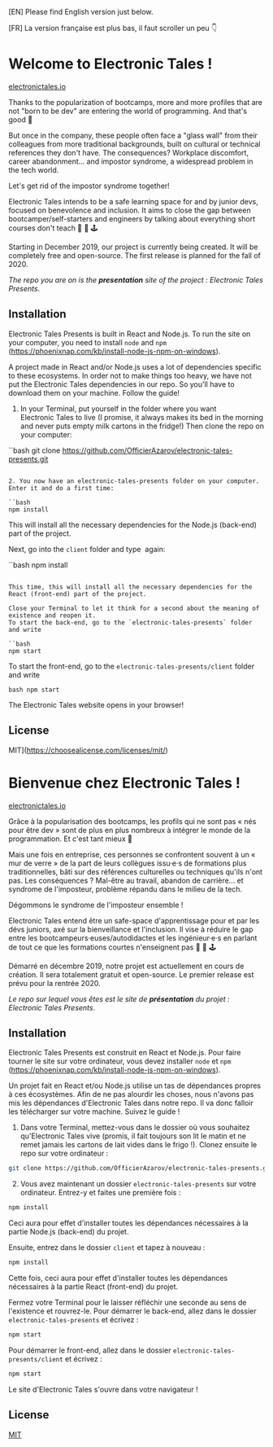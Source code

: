[EN] Please find English version just below.

[FR] La version française est plus bas, il faut scroller un peu 👇

# Welcome to Electronic&nbsp;Tales !

[electronictales.io](https://www.electronictales.io)

Thanks to the popularization of bootcamps, more and more profiles that are not "born to be dev" are entering the world of programming. And that's good 👏

But once in the company, these people often face a "glass wall" from their colleagues from more traditional backgrounds, built on cultural or technical references they don't have. The consequences? Workplace discomfort, career abandonment... and impostor syndrome, a widespread problem in the tech world.

Let's get rid of the impostor syndrome together!

Electronic&nbsp;Tales intends to be a safe learning space for and by junior devs, focused on benevolence and inclusion. It aims to close the gap between bootcamper/self-starters and engineers by talking about everything short courses don't teach 💾 🔋 🕹️

Starting in December 2019, our project is currently being created. It will be completely free and open-source. The first release is planned for the fall of 2020.

_The repo you are on is the **presentation** site of the project : Electronic&nbsp;Tales Presents_.

## Installation

Electronic&nbsp;Tales Presents is built in React and Node.js. To run the site on your computer, you need to install `node` and `npm` (https://phoenixnap.com/kb/install-node-js-npm-on-windows).

A project made in React and/or Node.js uses a lot of dependencies specific to these ecosystems. In order not to make things too heavy, we have not put the Electronic&nbsp;Tales dependencies in our repo. So you'll have to download them on your machine. Follow the guide!

1. In your Terminal, put yourself in the folder where you want Electronic&nbsp;Tales to live (I promise, it always makes its bed in the morning and never puts empty milk cartons in the fridge!) Then clone the repo on your computer:

``bash
git clone https://github.com/OfficierAzarov/electronic-tales-presents.git
```

2. You now have an electronic-tales-presents folder on your computer. Enter it and do a first time:

``bash
npm install
```

This will install all the necessary dependencies for the Node.js (back-end) part of the project.

Next, go into the `client` folder and type&nbsp; again:

``bash
npm install
```

This time, this will install all the necessary dependencies for the React (front-end) part of the project.

Close your Terminal to let it think for a second about the meaning of existence and reopen it.
To start the back-end, go to the `electronic-tales-presents` folder and write

``bash
npm start
```

To start the front-end, go to the `electronic-tales-presents/client` folder and write

``bash
npm start
``

The Electronic&nbsp;Tales website opens in your browser!

## License

MIT](https://choosealicense.com/licenses/mit/)


# Bienvenue chez Electronic&nbsp;Tales !

[electronictales.io](https://www.electronictales.io)

Grâce à la popularisation des bootcamps, les profils qui ne sont pas « nés pour être dev » sont de plus en plus nombreux à intégrer le monde de la programmation. Et c'est tant mieux 👏

Mais une fois en entreprise, ces personnes se confrontent souvent à un « mur de verre » de la part de leurs collègues issu·e·s de formations plus traditionnelles, bâti sur des références culturelles ou techniques qu'ils n'ont pas. Les conséquences ? Mal-être au travail, abandon de carrière... et syndrome de l'imposteur, problème répandu dans le milieu de la tech.

Dégommons le syndrome de l'imposteur ensemble !

Electronic&nbsp;Tales entend être un safe-space d'apprentissage pour et par les dévs juniors, axé sur la bienveillance et l'inclusion. Il vise à réduire le gap entre les bootcampeurs·euses/autodidactes et les ingénieur·e·s en parlant de tout ce que les formations courtes n'enseignent pas 💾 🔋 🕹️

Démarré en décembre 2019, notre projet est actuellement en cours de création. Il sera totalement gratuit et open-source. Le premier release est prévu pour la rentrée 2020.

_Le repo sur lequel vous êtes est le site de **présentation** du projet : Electronic&nbsp;Tales Presents_.

## Installation

Electronic&nbsp;Tales Presents est construit en React et Node.js. Pour faire tourner le site sur votre ordinateur, vous devez installer `node` et `npm` (https://phoenixnap.com/kb/install-node-js-npm-on-windows).

Un projet fait en React et/ou Node.js utilise un tas de dépendances propres à ces écosystèmes. Afin de ne pas alourdir les choses, nous n'avons pas mis les dépendances d'Electronic&nbsp;Tales dans notre repo. Il va donc falloir les télécharger sur votre machine. Suivez le guide&nbsp;!

1. Dans votre Terminal, mettez-vous dans le dossier où vous souhaitez qu'Electronic&nbsp;Tales vive (promis, il fait toujours son lit le matin et ne remet jamais les cartons de lait vides dans le frigo !). Clonez ensuite le repo sur votre ordinateur :

```bash
git clone https://github.com/OfficierAzarov/electronic-tales-presents.git
```

2. Vous avez maintenant un dossier `electronic-tales-presents` sur votre ordinateur. Entrez-y et faites une première fois&nbsp;:

```bash
npm install
```

Ceci aura pour effet d'installer toutes les dépendances nécessaires à la partie Node.js (back-end) du projet.

Ensuite, entrez dans le dossier `client` et tapez à nouveau&nbsp;:

```bash
npm install
```

Cette fois, ceci aura pour effet d'installer toutes les dépendances nécessaires à la partie React (front-end) du projet.

Fermez votre Terminal pour le laisser réfléchir une seconde au sens de l'existence et rouvrez-le.
Pour démarrer le back-end, allez dans le dossier `electronic-tales-presents` et écrivez&nbsp;:

```bash
npm start
```

Pour démarrer le front-end, allez dans le dossier `electronic-tales-presents/client` et écrivez&nbsp;:

```bash
npm start
```

Le site d'Electronic&nbsp;Tales s'ouvre dans votre navigateur&nbsp;!

## License

[MIT](https://choosealicense.com/licenses/mit/)
